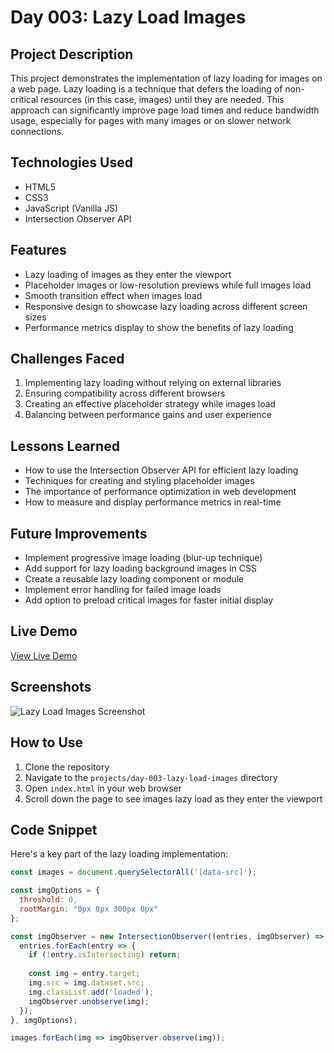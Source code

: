# Day 003: Lazy Load Images

## Project Description

This project demonstrates the implementation of lazy loading for images on a web page. Lazy loading is a technique that defers the loading of non-critical resources (in this case, images) until they are needed. This approach can significantly improve page load times and reduce bandwidth usage, especially for pages with many images or on slower network connections.

## Technologies Used

- HTML5
- CSS3
- JavaScript (Vanilla JS)
- Intersection Observer API

## Features

- Lazy loading of images as they enter the viewport
- Placeholder images or low-resolution previews while full images load
- Smooth transition effect when images load
- Responsive design to showcase lazy loading across different screen sizes
- Performance metrics display to show the benefits of lazy loading

## Challenges Faced

1. Implementing lazy loading without relying on external libraries
2. Ensuring compatibility across different browsers
3. Creating an effective placeholder strategy while images load
4. Balancing between performance gains and user experience

## Lessons Learned

- How to use the Intersection Observer API for efficient lazy loading
- Techniques for creating and styling placeholder images
- The importance of performance optimization in web development
- How to measure and display performance metrics in real-time

## Future Improvements

- Implement progressive image loading (blur-up technique)
- Add support for lazy loading background images in CSS
- Create a reusable lazy loading component or module
- Implement error handling for failed image loads
- Add option to preload critical images for faster initial display

## Live Demo

[View Live Demo](https://nexoscreator.github.io/365-Days-of-Web-Development/projects/day-003-lazy-load-images/)

## Screenshots

![Lazy Load Images Screenshot](https://github.com/nexoscreator/365-Days-of-Web-Development/raw/main/projects/day-003-lazy-load-images/screenshot.png)

## How to Use

1. Clone the repository
2. Navigate to the `projects/day-003-lazy-load-images` directory
3. Open `index.html` in your web browser
4. Scroll down the page to see images lazy load as they enter the viewport

## Code Snippet

Here's a key part of the lazy loading implementation:

```javascript
const images = document.querySelectorAll('[data-src]');

const imgOptions = {
  threshold: 0,
  rootMargin: "0px 0px 300px 0px"
};

const imgObserver = new IntersectionObserver((entries, imgObserver) => {
  entries.forEach(entry => {
    if (!entry.isIntersecting) return;
    
    const img = entry.target;
    img.src = img.dataset.src;
    img.classList.add('loaded');
    imgObserver.unobserve(img);
  });
}, imgOptions);

images.forEach(img => imgObserver.observe(img));
